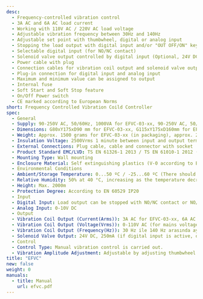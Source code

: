 ```yaml
---
desc:
  - Frequency-controlled vibration control
  - 3A AC and 6A AC load current
  - Working with 110V AC / 220V AC load voltage
  - Adjustable vibration frequency between 30Hz and 140Hz
  - Adjustable set point with thumbwheel, digital or analog input
  - Stopping the load output with digital input and/or "OUT OFF/ON" key
  - Selectable digital input (for NO/NC contact)
  - Solenoid valve output controlled by digital input (Optional, 24V DC/250mA)
  - Power cable with plug
  - Connection cables for vibration coil output and solenoid valve output
  - Plug-in connection for digital input and analog input
  - Maximum and minimum value can be assigned to output
  - Internal fuse
  - Soft Start and Soft Stop feature
  - On/Off Power switch
  - CE marked according to European Norms
short: Frequency Controlled Vibration Coild Controller
spec:
  - General
  - Supply: 90-250V AC, 50/60Hz, 1000VA for EFVC-03-xx, 90-250V AC, 50/60Hz, 2000VA for EFVC-06-xx
  - Dimensions: G80xY175xD90 mm for EFVC-03-xx, G115xY175xD160mm for EFVC-06-xx
  - Weight: Approx. 1500 grams for EFVC-03-xx (in packaging), approx. 2500 grams (in packaging) for EFVC-06-xx
  - Insulation Voltage: 2500Vrms 1 minute between input and output terminals
  - External Connections: Plug cable, cable and connector with socket
  - Product Standard EMC/LVD: TS EN 61326-1 2013 / TS EN 61010-1 2012 (Pollution degree 2, overvoltage category II)
  - Mounting Type: Wall mounting
  - Enclosure Material: Self extinguishing plastics (V-0 according to EN 60695-11-10 standard)
  - Environmental Conditions
  - Ambient/Storage Temperature: 0...50 ºC / -25...60 ºC (There should be no icing or condensation in the environment.)
  - Relative Humidity: 50% at 40 °C, increasing as the temperature decreases to 80% at 31 °C (no condensation)
  - Height: Max. 2000m
  - Protection Degree: According to EN 60529 IP20
  - Input
  - Digital Input: Load output can be stopped with NO/NC contact or NO/NC sensor that can be selected from the program and solenoid valve output is activated. It can be used with +12V DC (Maximum 30mA) voltage output on the device or with external 10-30V DC voltage.
  - Analog Input: 0-10V DC
  - Output
  - Vibration Coil Output (Current(Arms)): 3A AC for EFVC-03-xx, 6A AC for EFVC-06-xx
  - Vibration Coil Output (Voltage(Vrms)): 0-110V AC (for mains voltage 110V AC) or 0-220V AC (for mains voltage 220V AC)
  - Vibration Coil Output (Frequency(Hz)): 30 Hz ile 140 Hz arasında ayarlanabilir
  - Solenoid Valve Output: 24V DC, 250mA (if digital input is active, output  given)
  - Control
  - Control Type: Manual vibration control is carried out.
  - Vibration Amplitude Adjustment: Adjustable by adjusting thumbwheel or 0-10V DC analog signal input
title: "EFVC"
new: false
weight: 0
manuals:
  - title: Manual
    url: efvc.pdf
---
```

